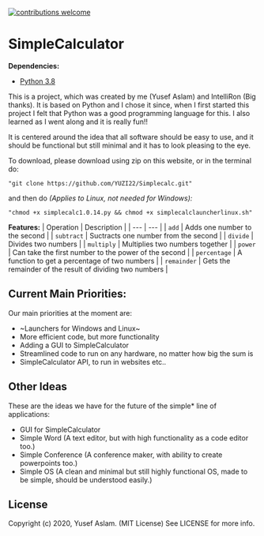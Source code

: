 [![contributions welcome](https://img.shields.io/badge/contributions-welcome-brightgreen.svg?style=flat)](https://github.com/dwyl/esta/issues)
# SimpleCalculator 

**Dependencies:**
- [Python 3.8](https://www.python.org/about/)

This is a project, which was created by me (Yusef Aslam) and IntelliRon (Big thanks).
It is based on Python and I chose it since, when I first started this project
I felt that Python was a good programming language for this. I also learned as I went along
and it is really fun!!

It is centered around the idea that all software should be easy to use, and it should be functional but still
minimal and it has to look pleasing to the eye.

To download, please download using zip on this website, or in the terminal do: 

`"git clone https://github.com/YUZI22/Simplecalc.git"`

and then do *(Applies to Linux, not needed for Windows):*

`"chmod +x simplecalc1.0.14.py && chmod +x simplecalclauncherlinux.sh"`



**Features:**
| Operation | Description |
| --- | --- |
| `add` | Adds one number to the second |
| `subtract` | Suctracts one number from the second |
| `divide` | Divides two numbers |
| `multiply` | Multiplies two numbers together |
| `power` | Can take the first number to the power of the second |
| `percentage` | A function to get a percentage of two numbers |
| `remainder` | Gets the remainder of the result of dividing two numbers |

## Current Main Priorities:
Our main priorities at the moment are:
- ~Launchers for Windows and Linux~
- More efficient code, but more functionality
- Adding a GUI to SimpleCalculator
- Streamlined code to run on any hardware, no matter how big the sum is
- SimpleCalculator API, to run in websites etc..

## Other Ideas
These are the ideas we have for the future of the simple* line of applications:
- GUI for SimpleCalculator
- Simple Word (A text editor, but with high functionality as a code editor too.)
- Simple Conference (A conference maker, with ability to create powerpoints too.)
- Simple OS (A clean and minimal but still highly functional OS, made to be simple, should be understood easily.)

## License
Copyright (c) 2020, Yusef Aslam. (MIT License)
See LICENSE for more info.
